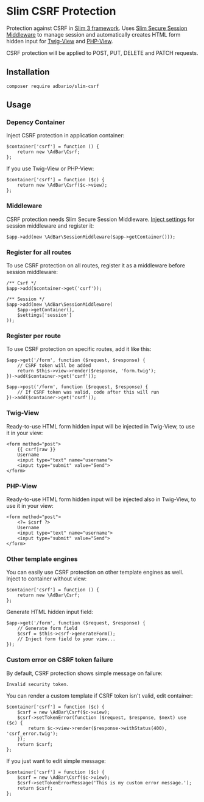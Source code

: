 # Slim CSRF Protection
Protection against CSRF in [Slim 3 framework](http://www.slimframework.com/).
Uses [Slim Secure Session Middleware](https://github.com/adbario/slim-secure-session-middleware) to manage session and 
automatically creates HTML form hidden input for [Twig-View](https://github.com/slimphp/Twig-View) and [PHP-View](https://github.com/slimphp/PHP-View).

CSRF protection will be applied to POST, PUT, DELETE and PATCH requests.

## Installation
    composer require adbario/slim-csrf

## Usage

### Depency Container
Inject CSRF protection in application container:

    $container['csrf'] = function () {
        return new \AdBar\Csrf;
    };

If you use Twig-View or PHP-View:

    $container['csrf'] = function ($c) {
        return new \AdBar\Csrf($c->view);
    };

### Middleware
CSRF protection needs Slim Secure Session Middleware.
[Inject settings](https://github.com/adbario/slim-secure-session-middleware) for session middleware and register it:
    
    $app->add(new \AdBar\SessionMiddleware($app->getContainer()));

### Register for all routes
To use CSRF protection on all routes, register it as a middleware before session middleware:
    
    /** Csrf */
    $app->add($container->get('csrf'));
    
    /** Session */
    $app->add(new \AdBar\SessionMiddleware(
        $app->getContainer(),
        $settings['session']
    ));

### Register per route
To use CSRF protection on specific routes, add it like this:

    $app->get('/form', function ($request, $response) {
        // CSRF token will be added
        return $this->view->render($response, 'form.twig');
    })->add($container->get('csrf'));
    
    $app->post('/form', function ($request, $response) {
        // If CSRF token was valid, code after this will run
    })->add($container->get('csrf'));

### Twig-View
Ready-to-use HTML form hidden input will be injected in Twig-View, to use it in your view:

    <form method="post">
        {{ csrf|raw }}
        Username
        <input type="text" name="username">
        <input type="submit" value="Send">
    </form>

### PHP-View
Ready-to-use HTML form hidden input will be injected also in Twig-View, to use it in your view:

    <form method="post">
        <?= $csrf ?>
        Username
        <input type="text" name="username">
        <input type="submit" value="Send">
    </form>

### Other template engines
You can easily use CSRF protection on other template engines as well. Inject to container without view:
    
    $container['csrf'] = function () {
        return new \AdBar\Csrf;
    };
    
Generate HTML hidden input field:

    $app->get('/form', function ($request, $response) {
        // Generate form field
        $csrf = $this->csrf->generateForm();
        // Inject form field to your view...
    });

### Custom error on CSRF token failure
By default, CSRF protection shows simple message on failure:
    
    Invalid security token.
    
You can render a custom template if CSRF token isn't valid, edit container:

    $container['csrf'] = function ($c) {
        $csrf = new \AdBar\Csrf($c->view);
        $csrf->setTokenError(function ($request, $response, $next) use ($c) {
            return $c->view->render($response->withStatus(400), 'csrf_error.twig');
        });
        return $csrf;
    };

If you just want to edit simple message:
    
    $container['csrf'] = function ($c) {
        $csrf = new \AdBar\Csrf($c->view);
        $csrf->setTokenErrorMessage('This is my custom error message.');
        return $csrf;
    };
